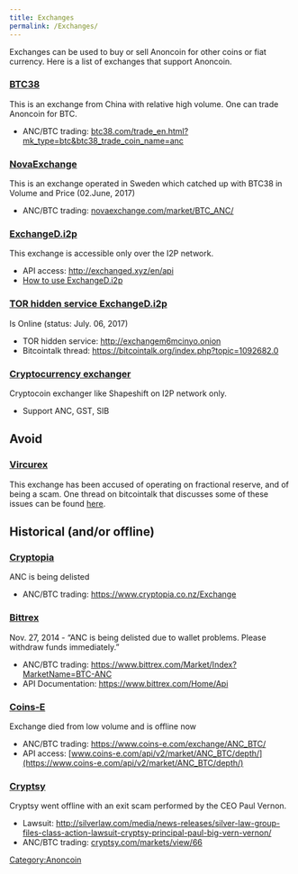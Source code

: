 ```yaml
---
title: Exchanges
permalink: /Exchanges/
---
```


Exchanges can be used to buy or sell Anoncoin for other coins or fiat currency. Here is a list of exchanges that support Anoncoin.

### [BTC38](http://www.btc38.com)

This is an exchange from China with relative high volume. One can trade Anoncoin for BTC.

-   ANC/BTC trading: [btc38.com/trade_en.html?mk_type=btc&btc38_trade_coin_name=anc](http://www.btc38.com/trade_en.html?mk_type=btc&btc38_trade_coin_name=anc)

### [NovaExchange](https://novaexchange.com/)

This is an exchange operated in Sweden which catched up with BTC38 in Volume and Price (02.June, 2017)

-   ANC/BTC trading: [novaexchange.com/market/BTC_ANC/](https://novaexchange.com/market/BTC_ANC/)

### [ExchangeD.i2p](http://exchanged.i2p/)

This exchange is accessible only over the I2P network.

-   API access: [<http://exchanged.xyz/en/api>](http://exchanged.xyz/en/api)
-   [How to use ExchangeD.i2p](/How_to_use_ExchangeD.i2p "wikilink")

### [TOR hidden service ExchangeD.i2p](http://i2pexb2jcflvix52.onion/)

Is Online (status: July. 06, 2017)

-   TOR hidden service: <http://exchangem6mcinyo.onion>
-   Bitcointalk thread: <https://bitcointalk.org/index.php?topic=1092682.0>

### [Cryptocurrency exchanger](http://n33uthzyqsbozl2qh5zii2bq2nnvbz6g6c4ew3mwp6uukk6u7wva.b32.i2p/)

Cryptocoin exchanger like Shapeshift on I2P network only.

-   Support ANC, GST, SIB

Avoid
-----

### [Vircurex](https://vircurex.com/)

This exchange has been accused of operating on fractional reserve, and of being a scam. One thread on bitcointalk that discusses some of these issues can be found [here](https://bitcointalk.org/index.php?topic=569037.0).

Historical (and/or offline)
---------------------------

### [Cryptopia](https://www.cryptopia.co.nz)

ANC is being delisted

-   ANC/BTC trading: [<https://www.cryptopia.co.nz/Exchange>](https://www.cryptopia.co.nz/Exchange)

### [Bittrex](https://www.bittrex.com/)

Nov. 27, 2014 - “ANC is being delisted due to wallet problems. Please withdraw funds immediately.”

-   ANC/BTC trading: [<https://www.bittrex.com/Market/Index?MarketName=BTC-ANC>](https://www.bittrex.com/Market/Index?MarketName=BTC-ANC)
-   API Documentation: [<https://www.bittrex.com/Home/Api>](https://www.bittrex.com/Home/Api)

### [Coins-E](https://www.coins-e.com)

Exchange died from low volume and is offline now

-   ANC/BTC trading: [<https://www.coins-e.com/exchange/ANC_BTC/>](https://www.coins-e.com/exchange/ANC_BTC/)
-   API access: [www.coins-e.com/api/v2/market/ANC_BTC/depth/](https://www.coins-e.com/api/v2/market/ANC_BTC/depth/)

### [Cryptsy](https://www.cryptsy.com)

Cryptsy went offline with an exit scam performed by the CEO Paul Vernon.

-   Lawsuit: [<http://silverlaw.com/media/news-releases/silver-law-group-files-class-action-lawsuit-cryptsy-principal-paul-big-vern-vernon/>](http://silverlaw.com/media/news-releases/silver-law-group-files-class-action-lawsuit-cryptsy-principal-paul-big-vern-vernon/)
-   ANC/BTC trading: [cryptsy.com/markets/view/66](https://www.cryptsy.com/markets/view/66)

[Category:Anoncoin](/Category:Anoncoin "wikilink")